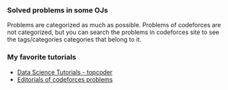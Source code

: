 ### Solved problems in some OJs

Problems are categorized as much as possible. Problems of codeforces are not categorized, but you can search the problems in codeforces site to see the tags/categories categories that belong to it.

### My favorite tutorials

* [Data Science Tutorials - topcoder](https://www.topcoder.com/community/data-science/data-science-tutorials/)
* [Editorials of codeforces problems](http://codeforces.com/)
